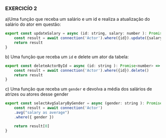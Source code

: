 ### EXERCICÍO 2

a)Uma função que receba um salário e um id e realiza a atualização do salário do ator em questão:

```js
export const updateSalary = async (id: string, salary: number ): Promise<number> => {
    const result = await connection('Actor').where({id}).update({salary})
    return result
}
```

b) Uma função que receba um `id` e delete um ator da tabela:
```js
export const deleteActorById = async (id: string ): Promise<number> => {
    const result = await connection('Actor').where({id}).delete()
    return result
}
```
c)  Uma função que receba um `gender` e devolva a média dos salários de atrizes ou atores desse gender
```js
export const selectAvgSalaryByGender = async (gender: string ): Promise<any> => {
    const result = await connection('Actor')
    .avg("salary as average")
    .where({ gender })

    return result[0]
}
```